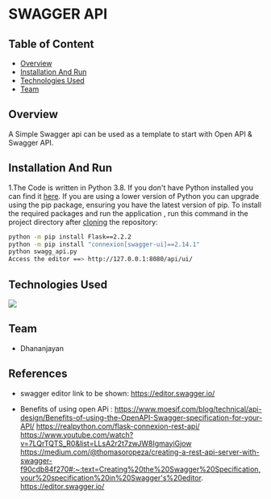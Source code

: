 # SWAGGER API
## Table of Content
  * [Overview](#overview)
  * [Installation And Run](#installation-and-run)
  * [Technologies Used](#technologies-used)
  * [Team](#team)

## Overview
A Simple Swagger api can be used as a template to start with Open API & Swagger API.

## Installation And Run 
1.The Code is written in Python 3.8. If you don't have Python installed you can find it [here](https://www.python.org/downloads/). If you are using a lower version of Python you can upgrade using the pip package, ensuring you have the latest version of pip. To install the required packages and run the application , run this command in the project directory after [cloning](https://www.howtogeek.com/451360/how-to-clone-a-github-repository/) the repository:
```bash
python -m pip install Flask==2.2.2
python -m pip install "connexion[swagger-ui]==2.14.1"
python swagg_api.py
Access the editor ==> http://127.0.0.1:8080/api/ui/
```

## Technologies Used
![](https://s3.dualstack.us-east-2.amazonaws.com/pythondotorg-assets/media/files/python-logo-only.svg)

## Team
- Dhananjayan

## References
- swagger editor link to be shown:
  https://editor.swagger.io/

- Benefits of using open APi :
  https://www.moesif.com/blog/technical/api-design/Benefits-of-using-the-OpenAPI-Swagger-specification-for-your-API/
  https://realpython.com/flask-connexion-rest-api/
  https://www.youtube.com/watch?v=7LQrTQTS_R0&list=LLsA2r2t7zwJW8IgmayiGjow
  https://medium.com/@thomasoropeza/creating-a-rest-api-server-with-swagger-f90cdb84f270#:~:text=Creating%20the%20Swagger%20Specification,your%20specification%20in%20Swagger's%20editor.
  https://editor.swagger.io/
